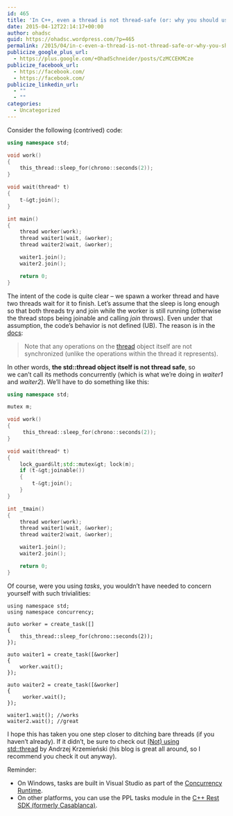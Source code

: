 ```yaml
---
id: 465
title: 'In C++, even a thread is not thread-safe (or: why you should use tasks part 2)'
date: 2015-04-12T22:14:17+00:00
author: ohadsc
guid: https://ohadsc.wordpress.com/?p=465
permalink: /2015/04/in-c-even-a-thread-is-not-thread-safe-or-why-you-should-use-tasks-part-2/
publicize_google_plus_url:
  - https://plus.google.com/+OhadSchneider/posts/CzMCCEKMCze
publicize_facebook_url:
  - https://facebook.com/
  - https://facebook.com/
publicize_linkedin_url:
  - ""
  - ""
categories:
  - Uncategorized
---
```

Consider the following (contrived) code:

```cpp
using namespace std;

void work()
{
    this_thread::sleep_for(chrono::seconds(2));
}

void wait(thread* t)
{
    t-&gt;join();
}

int main()
{
    thread worker(work); 
    thread waiter1(wait, &worker); 
    thread waiter2(wait, &worker);

    waiter1.join();
    waiter2.join();

    return 0;
}
```

The intent of the code is quite clear &#8211; we spawn a worker thread and have two threads wait for it to finish. Let&#8217;s assume that the sleep is long enough so that both threads try and join while the worker is still running (otherwise the thread stops being joinable and calling _join_ throws). Even under that assumption, the code&#8217;s behavior is not defined (UB). The reason is in the [docs](http://www.cplusplus.com/reference/thread/thread/join/):

> Note that any operations on the [thread](http://www.cplusplus.com/thread) object itself are not synchronized (unlike the operations within the thread it represents).

In other words, **the std::thread object itself is not thread safe**, so we can&#8217;t call its methods concurrently (which is what we&#8217;re doing in _waiter1_ and _waiter2_). We&#8217;ll have to do something like this:

```cpp
using namespace std;

mutex m;

void work()
{
     this_thread::sleep_for(chrono::seconds(2));
}

void wait(thread* t)
{
    lock_guard&lt;std::mutex&gt; lock(m);
    if (t-&gt;joinable())
    {
        t-&gt;join();
    }
}

int _tmain()
{
    thread worker(work);
    thread waiter1(wait, &worker);
    thread waiter2(wait, &worker);

    waiter1.join();
    waiter2.join();

    return 0;
}
```

Of course, were you using _tasks_, you wouldn&#8217;t have needed to concern yourself with such trivialities:

```
using namespace std;
using namespace concurrency;

auto worker = create_task([]
{
    this_thread::sleep_for(chrono::seconds(2));
});

auto waiter1 = create_task([&worker]
{
    worker.wait();
});

auto waiter2 = create_task([&worker]
{
     worker.wait();
});

waiter1.wait(); //works
waiter2.wait(); //great
```

I hope this has taken you one step closer to ditching bare threads (if you haven&#8217;t already). If it didn&#8217;t, be sure to check out [(Not) using std::thread](https://akrzemi1.wordpress.com/2012/11/14/not-using-stdthread/) by Andrzej Krzemieński (his blog is great all around, so I recommend you check it out anyway).

Reminder:

  * On Windows, tasks are built in Visual Studio as part of the [Concurrency Runtime](https://msdn.microsoft.com/en-us/library/dd504870.aspx).
  * On other platforms, you can use the PPL tasks module in the [C++ Rest SDK (formerly Casablanca)](https://casablanca.codeplex.com/).